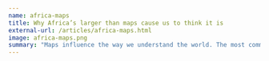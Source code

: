 ```yaml
---
name: africa-maps
title: Why Africa’s larger than maps cause us to think it is
external-url: /articles/africa-maps.html
image: africa-maps.png
summary: "Maps influence the way we understand the world. The most common map projection is a relic from the Euro-centric colonial days - and as a result Africa appears smaller than it actually is."
---
```

